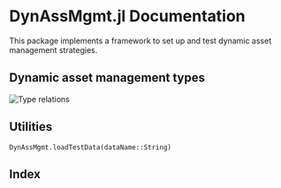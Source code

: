# DynAssMgmt.jl Documentation

This package implements a framework to set up and test dynamic asset
management strategies.


## Dynamic asset management types

![Type relations](https://raw.github.com/cgroll/DynAssMgmt/master/docs/pics/type_interactions.png)


## Utilities

```@docs
DynAssMgmt.loadTestData(dataName::String)
```


## Index

```@index
```
